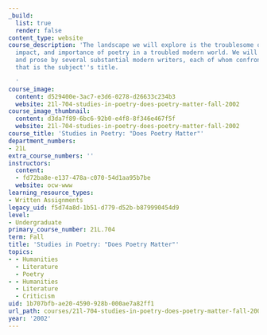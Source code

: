 ```yaml
---
_build:
  list: true
  render: false
content_type: website
course_description: 'The landscape we will explore is the troublesome one of the relevance,
  impact, and importance of poetry in a troubled modern world. We will read both poetry
  and prose by several substantial modern writers, each of whom confronted the question
  that is the subject''s title.

  '
course_image:
  content: d529400e-3ac7-e3d6-0278-d26633c234b3
  website: 21l-704-studies-in-poetry-does-poetry-matter-fall-2002
course_image_thumbnail:
  content: d3da7f89-6bc6-92b0-e4f8-8f346e467f5f
  website: 21l-704-studies-in-poetry-does-poetry-matter-fall-2002
course_title: 'Studies in Poetry: "Does Poetry Matter"'
department_numbers:
- 21L
extra_course_numbers: ''
instructors:
  content:
  - fd72ba8e-e137-478a-c070-54d1aa95b7be
  website: ocw-www
learning_resource_types:
- Written Assignments
legacy_uid: f5d74a8d-1b51-d779-d52b-b879990454d9
level:
- Undergraduate
primary_course_number: 21L.704
term: Fall
title: 'Studies in Poetry: "Does Poetry Matter"'
topics:
- - Humanities
  - Literature
  - Poetry
- - Humanities
  - Literature
  - Criticism
uid: 1b707bfb-ae20-4590-928b-000ae7a82ff1
url_path: courses/21l-704-studies-in-poetry-does-poetry-matter-fall-2002
year: '2002'
---
```

